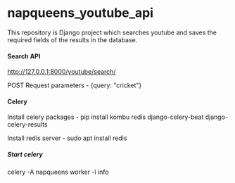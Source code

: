 #  napqueens_youtube_api

This repository is Django project which searches youtube and saves the required fields of the results in the database.



####  Search API

http://127.0.0.1:8000/youtube/search/

POST Request parameters - {query: "cricket"}


#### Celery 

Install celery packages - pip install kombu redis django-celery-beat django-celery-results

Install redis server - sudo apt install redis

##### Start celery

celery -A napqueens worker -l info


